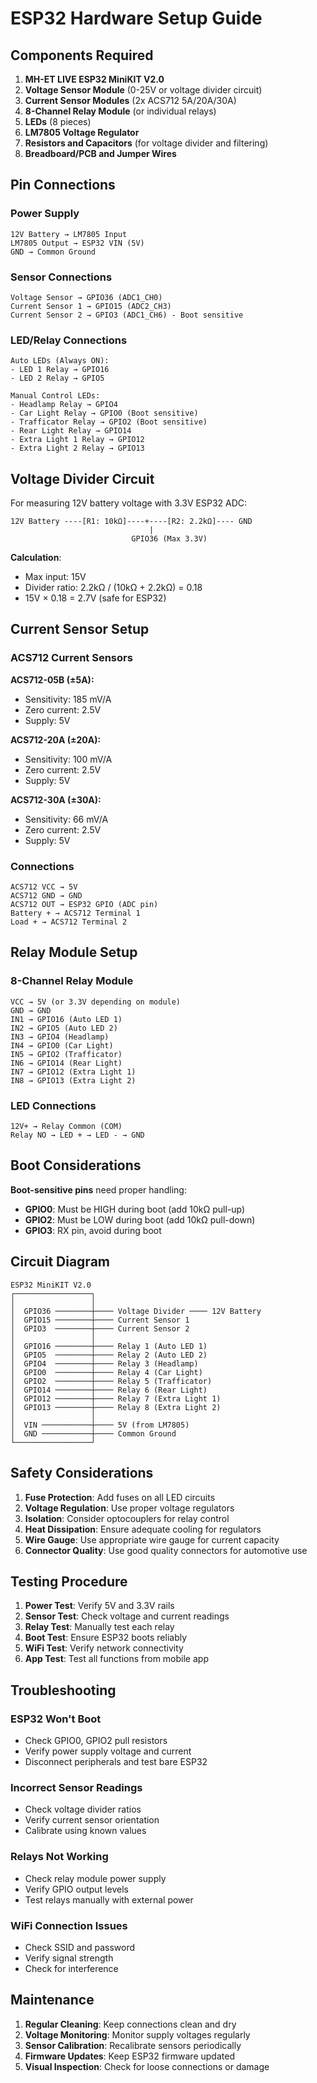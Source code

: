 # ESP32 Hardware Setup Guide

## Components Required

1. **MH-ET LIVE ESP32 MiniKIT V2.0**
2. **Voltage Sensor Module** (0-25V or voltage divider circuit)
3. **Current Sensor Modules** (2x ACS712 5A/20A/30A)
4. **8-Channel Relay Module** (or individual relays)
5. **LEDs** (8 pieces)
6. **LM7805 Voltage Regulator**
7. **Resistors and Capacitors** (for voltage divider and filtering)
8. **Breadboard/PCB and Jumper Wires**

## Pin Connections

### Power Supply
```
12V Battery → LM7805 Input
LM7805 Output → ESP32 VIN (5V)
GND → Common Ground
```

### Sensor Connections
```
Voltage Sensor → GPIO36 (ADC1_CH0)
Current Sensor 1 → GPIO15 (ADC2_CH3)
Current Sensor 2 → GPIO3 (ADC1_CH6) - Boot sensitive
```

### LED/Relay Connections
```
Auto LEDs (Always ON):
- LED 1 Relay → GPIO16
- LED 2 Relay → GPIO5

Manual Control LEDs:
- Headlamp Relay → GPIO4
- Car Light Relay → GPIO0 (Boot sensitive)
- Trafficator Relay → GPIO2 (Boot sensitive)
- Rear Light Relay → GPIO14
- Extra Light 1 Relay → GPIO12
- Extra Light 2 Relay → GPIO13
```

## Voltage Divider Circuit

For measuring 12V battery voltage with 3.3V ESP32 ADC:

```
12V Battery ----[R1: 10kΩ]----+----[R2: 2.2kΩ]---- GND
                               |
                           GPIO36 (Max 3.3V)
```

**Calculation**: 
- Max input: 15V
- Divider ratio: 2.2kΩ / (10kΩ + 2.2kΩ) = 0.18
- 15V × 0.18 = 2.7V (safe for ESP32)

## Current Sensor Setup

### ACS712 Current Sensors

**ACS712-05B (±5A):**
- Sensitivity: 185 mV/A
- Zero current: 2.5V
- Supply: 5V

**ACS712-20A (±20A):**
- Sensitivity: 100 mV/A
- Zero current: 2.5V
- Supply: 5V

**ACS712-30A (±30A):**
- Sensitivity: 66 mV/A
- Zero current: 2.5V
- Supply: 5V

### Connections
```
ACS712 VCC → 5V
ACS712 GND → GND
ACS712 OUT → ESP32 GPIO (ADC pin)
Battery + → ACS712 Terminal 1
Load + → ACS712 Terminal 2
```

## Relay Module Setup

### 8-Channel Relay Module
```
VCC → 5V (or 3.3V depending on module)
GND → GND
IN1 → GPIO16 (Auto LED 1)
IN2 → GPIO5 (Auto LED 2)
IN3 → GPIO4 (Headlamp)
IN4 → GPIO0 (Car Light)
IN5 → GPIO2 (Trafficator)
IN6 → GPIO14 (Rear Light)
IN7 → GPIO12 (Extra Light 1)
IN8 → GPIO13 (Extra Light 2)
```

### LED Connections
```
12V+ → Relay Common (COM)
Relay NO → LED + → LED - → GND
```

## Boot Considerations

**Boot-sensitive pins** need proper handling:
- **GPIO0**: Must be HIGH during boot (add 10kΩ pull-up)
- **GPIO2**: Must be LOW during boot (add 10kΩ pull-down)
- **GPIO3**: RX pin, avoid during boot

## Circuit Diagram

```
ESP32 MiniKIT V2.0
┌─────────────────┐
│                 │
│  GPIO36 ────────┼──── Voltage Divider ──── 12V Battery
│  GPIO15 ────────┼──── Current Sensor 1
│  GPIO3  ────────┼──── Current Sensor 2
│                 │
│  GPIO16 ────────┼──── Relay 1 (Auto LED 1)
│  GPIO5  ────────┼──── Relay 2 (Auto LED 2)
│  GPIO4  ────────┼──── Relay 3 (Headlamp)
│  GPIO0  ────────┼──── Relay 4 (Car Light)
│  GPIO2  ────────┼──── Relay 5 (Trafficator)
│  GPIO14 ────────┼──── Relay 6 (Rear Light)
│  GPIO12 ────────┼──── Relay 7 (Extra Light 1)
│  GPIO13 ────────┼──── Relay 8 (Extra Light 2)
│                 │
│  VIN ───────────┼──── 5V (from LM7805)
│  GND ───────────┼──── Common Ground
└─────────────────┘
```

## Safety Considerations

1. **Fuse Protection**: Add fuses on all LED circuits
2. **Voltage Regulation**: Use proper voltage regulators
3. **Isolation**: Consider optocouplers for relay control
4. **Heat Dissipation**: Ensure adequate cooling for regulators
5. **Wire Gauge**: Use appropriate wire gauge for current capacity
6. **Connector Quality**: Use good quality connectors for automotive use

## Testing Procedure

1. **Power Test**: Verify 5V and 3.3V rails
2. **Sensor Test**: Check voltage and current readings
3. **Relay Test**: Manually test each relay
4. **Boot Test**: Ensure ESP32 boots reliably
5. **WiFi Test**: Verify network connectivity
6. **App Test**: Test all functions from mobile app

## Troubleshooting

### ESP32 Won't Boot
- Check GPIO0, GPIO2 pull resistors
- Verify power supply voltage and current
- Disconnect peripherals and test bare ESP32

### Incorrect Sensor Readings
- Check voltage divider ratios
- Verify current sensor orientation
- Calibrate using known values

### Relays Not Working
- Check relay module power supply
- Verify GPIO output levels
- Test relays manually with external power

### WiFi Connection Issues
- Check SSID and password
- Verify signal strength
- Check for interference

## Maintenance

1. **Regular Cleaning**: Keep connections clean and dry
2. **Voltage Monitoring**: Monitor supply voltages regularly
3. **Sensor Calibration**: Recalibrate sensors periodically
4. **Firmware Updates**: Keep ESP32 firmware updated
5. **Visual Inspection**: Check for loose connections or damage
